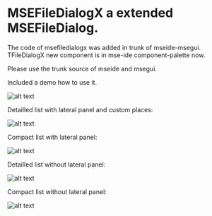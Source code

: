 # MSEFileDialogX a extended MSEFileDialog.

The code of msefiledialogx was added in trunk of mseide-msegui.
TFileDialogX new component is in mse-ide component-palette now.

Please use the trunk source of mseide and msegui.

Included a demo how to use it.

![alt text](https://user-images.githubusercontent.com/3421249/91650054-f70dae00-ea7a-11ea-80f1-f54e31361080.png)


Detailled list with lateral panel and custom places:

![alt text](https://user-images.githubusercontent.com/3421249/92342079-0797d700-f0c0-11ea-8043-2cd98410854c.png)


Compact list with lateral panel:

![alt text](https://user-images.githubusercontent.com/3421249/92292602-5b6aba80-ef1e-11ea-99ad-4a8e68a0cf41.png)


Detailled list without lateral panel:

![alt text](https://user-images.githubusercontent.com/3421249/92292625-805f2d80-ef1e-11ea-81de-cc204a3d6c29.png)


Compact list without lateral panel:

![alt text](https://user-images.githubusercontent.com/3421249/92292643-979e1b00-ef1e-11ea-831f-71f3229fb349.png)




